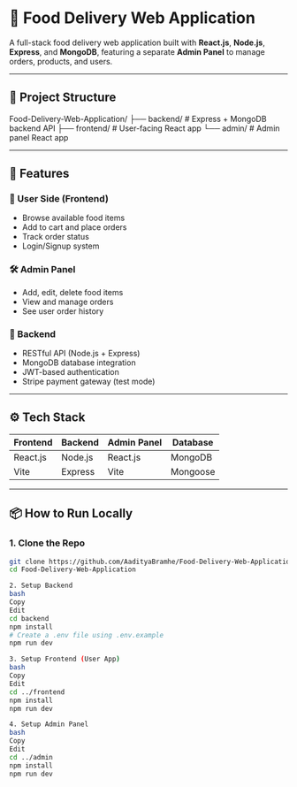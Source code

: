 # 🍔 Food Delivery Web Application

A full-stack food delivery web application built with **React.js**, **Node.js**, **Express**, and **MongoDB**, featuring a separate **Admin Panel** to manage orders, products, and users.

---

## 📂 Project Structure

Food-Delivery-Web-Application/
├── backend/ # Express + MongoDB backend API
├── frontend/ # User-facing React app
└── admin/ # Admin panel React app


---

## 🚀 Features

### 👤 User Side (Frontend)
- Browse available food items
- Add to cart and place orders
- Track order status
- Login/Signup system

### 🛠️ Admin Panel
- Add, edit, delete food items
- View and manage orders
- See user order history

### 🔧 Backend
- RESTful API (Node.js + Express)
- MongoDB database integration
- JWT-based authentication
- Stripe payment gateway (test mode)

---

## ⚙️ Tech Stack

| Frontend | Backend | Admin Panel | Database |
|----------|---------|-------------|----------|
| React.js | Node.js | React.js    | MongoDB  |
| Vite     | Express | Vite        | Mongoose |

---

## 📦 How to Run Locally

### 1. Clone the Repo

```bash
git clone https://github.com/AadityaBramhe/Food-Delivery-Web-Application.git
cd Food-Delivery-Web-Application

2. Setup Backend
bash
Copy
Edit
cd backend
npm install
# Create a .env file using .env.example
npm run dev

3. Setup Frontend (User App)
bash
Copy
Edit
cd ../frontend
npm install
npm run dev

4. Setup Admin Panel
bash
Copy
Edit
cd ../admin
npm install
npm run dev
